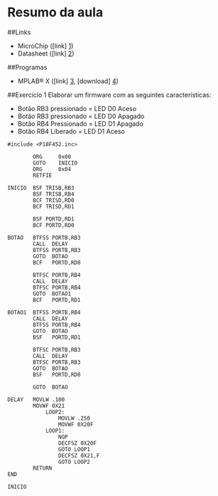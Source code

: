 # Resumo da aula

##Links
- MicroChip ([link] [1])
- Datasheet ([link] [2])

##Programas
- MPLAB® X ([link] [3], [download] [4])

[1]:http://www.microchip.com
[2]:http://ww1.microchip.com/downloads/en/DeviceDoc/39564c.pdf
[3]:http://www.microchip.com/pagehandler/en-us/family/mplabx/
[4]:ww1.microchip.com/downloads/en/DeviceDoc/MPLAB_IDE_8_50.zip

##Exercicio 1
Elaborar um firmware com as seguintes características:
- Botão RB3 pressionado = LED D0 Aceso
- Botão RB3 pressionado = LED D0 Apagado
- Botão RB4 Pressionado = LED D1 Apagado
- Botão RB4 Liberado = LED D1 Aceso

```assembly
#include <P18F452.inc>

        ORG     0x00        
        GOTO    INICIO
        ORG     0x04
        RETFIE

INICIO  BSF TRISB,RB3
        BSF TRISB,RB4
		BCF TRISD,RD0
   		BCF TRISD,RD1

        BSF PORTD,RD1
        BCF PORTD,RD0

BOTAO	BTFSS PORTB,RB3
        CALL  DELAY
        BTFSS PORTB,RB3
        GOTO  BOTAO
        BCF   PORTD,RD0

		BTFSC PORTB,RB4
        CALL  DELAY
        BTFSC PORTB,RB4
        GOTO  BOTAO1
        BCF   PORTD,RD1

BOTAO1	BTFSS PORTB,RB4
        CALL  DELAY
        BTFSS PORTB,RB4
        GOTO  BOTAO
        BSF   PORTD,RD1
		
		BTFSC PORTB,RB3
        CALL  DELAY
        BTFSC PORTB,RB3
        GOTO  BOTAO
        BSF   PORTD,RD0

	    GOTO  BOTAO

DELAY   MOVLW .100
        MOVWF 0X21
            LOOP2:
                MOVLW .250
                MOVWF 0X20F
            LOOP1:
                NOP
                DECFSZ 0X20F
                GOTO LOOP1
                DECFSZ 0X21,F
                GOTO LOOP2
        RETURN
END

INICIO
```
